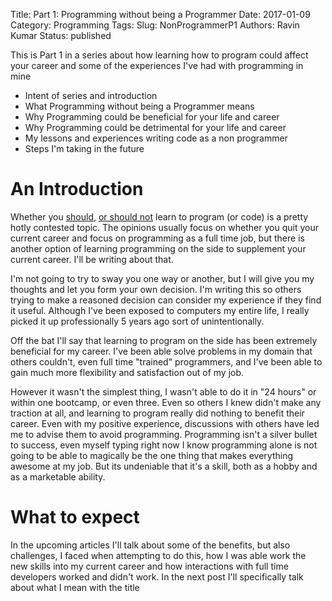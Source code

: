 Title: Part 1: Programming without being a Programmer 
Date: 2017-01-09
Category: Programming 
Tags: 
Slug: NonProgrammerP1
Authors: Ravin Kumar
Status: published

This is Part 1 in a series about how learning how to program could affect
your career and some of the experiences I've had with programming in mine

* Intent of series and introduction
* What Programming without being a Programmer means
* Why Programming could be beneficial for your life and career
* Why Programming could be detrimental for your life and career
* My lessons and experiences writing code as a non programmer
* Steps I'm taking in the future

# An Introduction
Whether you [should](https://www.google.com/webhp?sourceid=chrome-instant&ion=1&espv=2&ie=UTF-8#q=you%20should%20learn%20to%20code), 
[or should not](https://www.google.com/webhp?sourceid=chrome-instant&ion=1&espv=2&ie=UTF-8#q=why%20you%20should%20learn%20to%20code)
learn to program (or code) is a pretty hotly contested topic. The opinions
usually focus on whether you quit your current career and focus on 
programming as a full time job, but there is another option of learning
programming on the side to supplement your current career. I'll be writing about
that.

I'm not going to try to sway you one way or another, but I will give you
my thoughts and let you form your own decision. I'm writing this
so others trying to make a reasoned decision can consider my experience
if they find it useful. Although I've been exposed to computers
my entire life, I really picked it up professionally 5 years ago sort
of unintentionally.  

Off the bat I'll say that learning to program on the side has been extremely
beneficial for my career. I've been able solve problems in my domain
that others couldn't, even full time "trained" programmers, and I've been able
to gain much more flexibility and satisfaction out of my job.

However it wasn't the simplest thing, I wasn't able to do it in "24 hours"
or within one bootcamp, or even three. Even so others I knew didn't make
any traction at all, and learning to program really did nothing to benefit
their career. Even with my positive experience, discussions with others
have led me to advise them to avoid programming.
Programming isn't a silver bullet to success, even myself
typing right now I know programming alone is not going to be able to magically
be the one thing that makes everything awesome at my job. But its undeniable
that it's a skill, both as a hobby and as a marketable ability.

# What to expect
In the upcoming articles I'll talk about some of the benefits, but also
challenges, I faced when attempting to do this, how I was able work the
new skills into my current career and how interactions with full time
developers worked and didn't work. In the next post I'll specifically
talk about what I mean with the title
  
